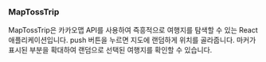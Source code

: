 ### MapTossTrip

MapTossTrip은 카카오맵 API를 사용하여 즉흥적으로 여행지를 탐색할 수 있는 React 애플리케이션입니다. 
push 버튼을 누르면 지도에 랜덤하게 위치를 골라줍니다.
마커가 표시된 부분을 확대하여 랜덤으로 선택된 여행지를 확인할 수 있습니다. 

